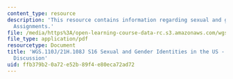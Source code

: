 ```yaml
---
content_type: resource
description: 'This resource contains information regarding sexual and gender identities:
  Assignments.'
file: /media/https%3A/open-learning-course-data-rc.s3.amazonaws.com/wgs-110j-sexual-and-gender-identities-spring-2016/ffb379b20a72e52b89f4e80eca72ad72_MITWGS_110JS16_Discussion.pdf
file_type: application/pdf
resourcetype: Document
title: 'WGS.110J/21H.108J S16 Sexual and Gender Identities in the US - Assignments:
  Discussion'
uid: ffb379b2-0a72-e52b-89f4-e80eca72ad72
---
```

